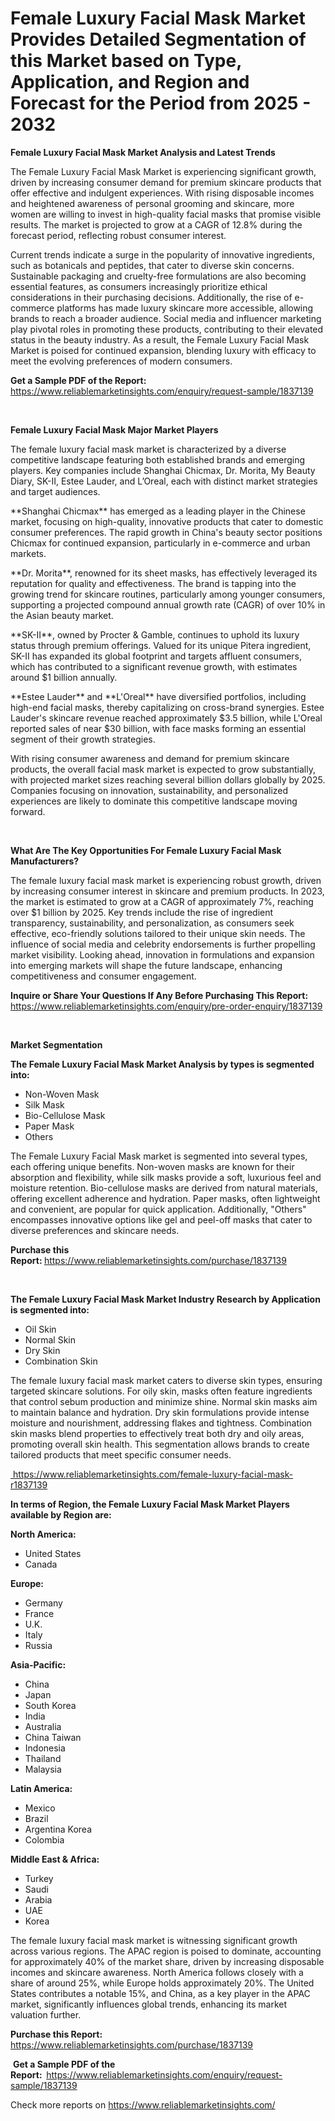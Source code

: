 <p><h1>Female Luxury Facial Mask Market Provides Detailed Segmentation of this Market based on Type, Application, and Region and Forecast for the Period from 2025 - 2032</h1></p><p><strong>Female Luxury Facial Mask Market Analysis and Latest Trends</strong></p>
<p><p>The Female Luxury Facial Mask Market is experiencing significant growth, driven by increasing consumer demand for premium skincare products that offer effective and indulgent experiences. With rising disposable incomes and heightened awareness of personal grooming and skincare, more women are willing to invest in high-quality facial masks that promise visible results. The market is projected to grow at a CAGR of 12.8% during the forecast period, reflecting robust consumer interest.</p><p>Current trends indicate a surge in the popularity of innovative ingredients, such as botanicals and peptides, that cater to diverse skin concerns. Sustainable packaging and cruelty-free formulations are also becoming essential features, as consumers increasingly prioritize ethical considerations in their purchasing decisions. Additionally, the rise of e-commerce platforms has made luxury skincare more accessible, allowing brands to reach a broader audience. Social media and influencer marketing play pivotal roles in promoting these products, contributing to their elevated status in the beauty industry. As a result, the Female Luxury Facial Mask Market is poised for continued expansion, blending luxury with efficacy to meet the evolving preferences of modern consumers.</p></p>
<p><strong>Get a Sample PDF of the Report:&nbsp;</strong> <a href="https://www.reliablemarketinsights.com/enquiry/request-sample/1837139?utm_campaign=2322&utm_medium=2&utm_source=Github&utm_content=ia&utm_term=10022025&utm_id=female-luxury-facial-mask">https://www.reliablemarketinsights.com/enquiry/request-sample/1837139</a></p>
<p>&nbsp;</p>
<p><strong>Female Luxury Facial Mask Major Market Players</strong></p>
<p><p>The female luxury facial mask market is characterized by a diverse competitive landscape featuring both established brands and emerging players. Key companies include Shanghai Chicmax, Dr. Morita, My Beauty Diary, SK-II, Estee Lauder, and L’Oreal, each with distinct market strategies and target audiences.</p><p>**Shanghai Chicmax** has emerged as a leading player in the Chinese market, focusing on high-quality, innovative products that cater to domestic consumer preferences. The rapid growth in China's beauty sector positions Chicmax for continued expansion, particularly in e-commerce and urban markets. </p><p>**Dr. Morita**, renowned for its sheet masks, has effectively leveraged its reputation for quality and effectiveness. The brand is tapping into the growing trend for skincare routines, particularly among younger consumers, supporting a projected compound annual growth rate (CAGR) of over 10% in the Asian beauty market.</p><p>**SK-II**, owned by Procter & Gamble, continues to uphold its luxury status through premium offerings. Valued for its unique Pitera ingredient, SK-II has expanded its global footprint and targets affluent consumers, which has contributed to a significant revenue growth, with estimates around $1 billion annually.</p><p>**Estee Lauder** and **L'Oreal** have diversified portfolios, including high-end facial masks, thereby capitalizing on cross-brand synergies. Estee Lauder's skincare revenue reached approximately $3.5 billion, while L'Oreal reported sales of near $30 billion, with face masks forming an essential segment of their growth strategies.</p><p>With rising consumer awareness and demand for premium skincare products, the overall facial mask market is expected to grow substantially, with projected market sizes reaching several billion dollars globally by 2025. Companies focusing on innovation, sustainability, and personalized experiences are likely to dominate this competitive landscape moving forward.</p></p>
<p>&nbsp;</p>
<p><strong>What Are The Key Opportunities For Female Luxury Facial Mask Manufacturers?</strong></p>
<p><p>The female luxury facial mask market is experiencing robust growth, driven by increasing consumer interest in skincare and premium products. In 2023, the market is estimated to grow at a CAGR of approximately 7%, reaching over $1 billion by 2025. Key trends include the rise of ingredient transparency, sustainability, and personalization, as consumers seek effective, eco-friendly solutions tailored to their unique skin needs. The influence of social media and celebrity endorsements is further propelling market visibility. Looking ahead, innovation in formulations and expansion into emerging markets will shape the future landscape, enhancing competitiveness and consumer engagement.</p></p>
<p><strong>Inquire or Share Your Questions If Any Before Purchasing This Report:</strong> <a href="https://www.reliablemarketinsights.com/enquiry/pre-order-enquiry/1837139?utm_campaign=2322&utm_medium=2&utm_source=Github&utm_content=ia&utm_term=10022025&utm_id=female-luxury-facial-mask">https://www.reliablemarketinsights.com/enquiry/pre-order-enquiry/1837139</a></p>
<p>&nbsp;</p>
<p><strong>Market Segmentation</strong></p>
<p><strong>The Female Luxury Facial Mask Market Analysis by types is segmented into:</strong></p>
<p><ul><li>Non-Woven Mask</li><li>Silk Mask</li><li>Bio-Cellulose Mask</li><li>Paper Mask</li><li>Others</li></ul></p>
<p><p>The Female Luxury Facial Mask market is segmented into several types, each offering unique benefits. Non-woven masks are known for their absorption and flexibility, while silk masks provide a soft, luxurious feel and moisture retention. Bio-cellulose masks are derived from natural materials, offering excellent adherence and hydration. Paper masks, often lightweight and convenient, are popular for quick application. Additionally, "Others" encompasses innovative options like gel and peel-off masks that cater to diverse preferences and skincare needs.</p></p>
<p><strong>Purchase this Report:&nbsp;</strong><a href="https://www.reliablemarketinsights.com/purchase/1837139?utm_campaign=2322&utm_medium=2&utm_source=Github&utm_content=ia&utm_term=10022025&utm_id=female-luxury-facial-mask">https://www.reliablemarketinsights.com/purchase/1837139</a></p>
<p>&nbsp;</p>
<p><strong>The Female Luxury Facial Mask Market Industry Research by Application is segmented into:</strong></p>
<p><ul><li>Oil Skin</li><li>Normal Skin</li><li>Dry Skin</li><li>Combination Skin</li></ul></p>
<p><p>The female luxury facial mask market caters to diverse skin types, ensuring targeted skincare solutions. For oily skin, masks often feature ingredients that control sebum production and minimize shine. Normal skin masks aim to maintain balance and hydration. Dry skin formulations provide intense moisture and nourishment, addressing flakes and tightness. Combination skin masks blend properties to effectively treat both dry and oily areas, promoting overall skin health. This segmentation allows brands to create tailored products that meet specific consumer needs.</p></p>
<p><a href="https://www.reliablemarketinsights.com/female-luxury-facial-mask-r1837139?utm_campaign=2322&utm_medium=2&utm_source=Github&utm_content=ia&utm_term=10022025&utm_id=female-luxury-facial-mask">&nbsp;https://www.reliablemarketinsights.com/female-luxury-facial-mask-r1837139</a></p>
<p><strong>In terms of Region, the Female Luxury Facial Mask Market Players available by Region are:</strong></p>
<p>
    <p> <strong> North America: </strong>
        <ul>
            <li>United States</li>
            <li>Canada</li>
        </ul>
        </p> 
    <p> <strong> Europe: </strong>
        <ul>
            <li>Germany</li>
            <li>France</li>
            <li>U.K.</li>
            <li>Italy</li>
            <li>Russia</li>
        </ul>
        </p> 
    <p> <strong> Asia-Pacific: </strong>
        <ul>
            <li>China</li>
            <li>Japan</li>
            <li>South Korea</li>
            <li>India</li>
            <li>Australia</li>
            <li>China Taiwan</li>
            <li>Indonesia</li>
            <li>Thailand</li>
            <li>Malaysia</li>
        </ul>
        </p> 
    <p> <strong> Latin America: </strong>
        <ul>
            <li>Mexico</li>
            <li>Brazil</li>
            <li>Argentina Korea</li>
            <li>Colombia</li>
        </ul>
        </p> 
    <p> <strong> Middle East & Africa: </strong>
        <ul>
            <li>Turkey</li>
            <li>Saudi</li>
            <li>Arabia</li>
            <li>UAE</li>
            <li>Korea</li>
        </ul>
    </p>
    </p>
<p><p>The female luxury facial mask market is witnessing significant growth across various regions. The APAC region is poised to dominate, accounting for approximately 40% of the market share, driven by increasing disposable incomes and skincare awareness. North America follows closely with a share of around 25%, while Europe holds approximately 20%. The United States contributes a notable 15%, and China, as a key player in the APAC market, significantly influences global trends, enhancing its market valuation further.</p></p>
<p><strong>Purchase this Report: </strong><a href="https://www.reliablemarketinsights.com/purchase/1837139?utm_campaign=2322&utm_medium=2&utm_source=Github&utm_content=ia&utm_term=10022025&utm_id=female-luxury-facial-mask">https://www.reliablemarketinsights.com/purchase/1837139</a></p>
<p>&nbsp;<strong>Get a Sample PDF of the Report:&nbsp;&nbsp;</strong><a href="https://www.reliablemarketinsights.com/enquiry/request-sample/1837139?utm_campaign=2322&utm_medium=2&utm_source=Github&utm_content=ia&utm_term=10022025&utm_id=female-luxury-facial-mask">https://www.reliablemarketinsights.com/enquiry/request-sample/1837139</a></p>
<p><strong></strong></p>
<p>Check more reports on <a href="https://www.reliablemarketinsights.com/?utm_campaign=2322&utm_medium=2&utm_source=Github&utm_content=ia&utm_term=10022025&utm_id=female-luxury-facial-mask">https://www.reliablemarketinsights.com/</a></p>